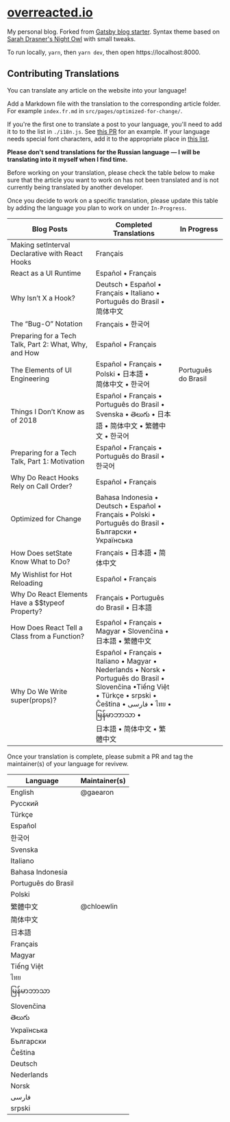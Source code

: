 # [overreacted.io](https://overreacted.io/)

My personal blog. Forked from [Gatsby blog starter](https://github.com/gatsbyjs/gatsby-starter-blog). Syntax theme based on [Sarah Drasner's Night Owl](https://github.com/sdras/night-owl-vscode-theme/) with small tweaks.

To run locally, `yarn`, then `yarn dev`, then open https://localhost:8000.

## Contributing Translations

You can translate any article on the website into your language!

Add a Markdown file with the translation to the corresponding article folder. For example `index.fr.md` in `src/pages/optimized-for-change/`.

If you're the first one to translate a post to your language, you'll need to add it to to the list in `./i18n.js`. See [this PR](https://github.com/gaearon/overreacted.io/pull/159) for an example. If your language needs special font characters, add it to the appropriate place in [this list](https://github.com/gaearon/overreacted.io/blob/5de6c128f798506a54a1a34c32cd5446beecc272/src/utils/i18n.js#L15).

**Please don't send translations for the Russian language — I will be translating into it myself when I find time.**

Before working on your translation, please check the table below to make sure that the article you want to work on has not been translated and is not currently being translated by another developer.

Once you decide to work on a specific translation, please update this table by adding the language you plan to work on under `In-Progress`.

| Blog Posts       				      		                    | Completed Translations                                              | In Progress  |
| ----------------------------------------------------- |---------------------------------------------------------------------|--------------|
| Making setInterval Declarative with React Hooks       | Français                                                            |              |
| React as a UI Runtime                                 | Español • Français                                                  |              |
| Why Isn’t X a Hook?                                   | Deutsch • Español • Français • Italiano •  <br> Português do Brasil • 简体中文 |    |
| The “Bug-O” Notation                                  | Français • 한국어                                                     |              |
| Preparing for a Tech Talk, Part 2: What, Why, and How | Español • Français                                                  |              |
| The Elements of UI Engineering                        | Español • Français • Polski • 日本語 • <br> 简体中文 • 한국어           | Português do Brasil |
| Things I Don’t Know as of 2018                        | Español • Français • Português do Brasil • <br> Svenska • తెలుగు • 日本語 • 简体中文 • 繁體中文 • 한국어 | |
| Preparing for a Tech Talk, Part 1: Motivation         | Español • Français • Português do Brasil • 한국어                     |              |
| Why Do React Hooks Rely on Call Order?                | Español • Français                                                  |              |
| Optimized for Change                                  | Bahasa Indonesia • Deutsch • Español • <br> Français • Polski • Português do Brasil • <br> Български • Українська |       |
| How Does setState Know What to Do?                    | Français • 日本語 • 简体中文                                           |              |
| My Wishlist for Hot Reloading                         | Español • Français                                                   |              |
| Why Do React Elements Have a $$typeof Property?       | Français • Português do Brasil • 日本語                               |              |
| How Does React Tell a Class from a Function?          | Español • Français • Magyar • Slovenčina • <br>  日本語 • 繁體中文     |               |
| Why Do We Write super(props)? | Español • Français • Italiano • Magyar • <br> Nederlands • Norsk • Português do Brasil • <br> Slovenčina •Tiếng Việt • Türkçe • srpski • <br> Čeština • فارسی • ไทย • မြန်မာဘာသာ • <br> 日本語 • 简体中文 • 繁體中文 |        |

Once your translation is complete, please submit a PR and tag the maintainer(s) of your language for revivew.

| Language     		    |      Maintainer(s)      | 
|---------------------|-------------------------|
| English             |  @gaearon               |
| Русский             |                         |
| Türkçe     			    |                         |
| Español    			    |                         |
| 한국어           	    |                         |
| Svenska    			    |                         |
| Italiano        	  |                         |
| Bahasa Indonesia    |                         |
| Português do Brasil |                         |
| Polski           	  |                         |
| 繁體中文           	  |  @chloewlin             |
| 简体中文           	  |                         |
| 日本語           	   |                         |
| Français            |                         |
| Magyar           	  |                         |
| Tiếng Việt          |                         |
| ไทย                 |                         |
| မြန်မာဘာသာ           |                         |
| Slovenčina          |                         |
| తెలుగు	             |                         |
| Українська          |                         |
| Български           |                         |
| Čeština             |                         |
| Deutsch             |                         |
| Nederlands          |                         |
| Norsk	              |                         |
| فارسی  		          |                         |
| srpski	            |                         |
